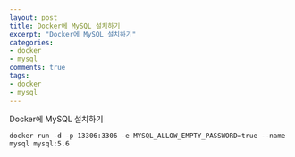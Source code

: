 ```yaml
---
layout: post
title: Docker에 MySQL 설치하기
excerpt: "Docker에 MySQL 설치하기"
categories: 
- docker
- mysql
comments: true
tags: 
- docker
- mysql
---
```

Docker에 MySQL 설치하기

```
docker run -d -p 13306:3306 -e MYSQL_ALLOW_EMPTY_PASSWORD=true --name mysql mysql:5.6
```